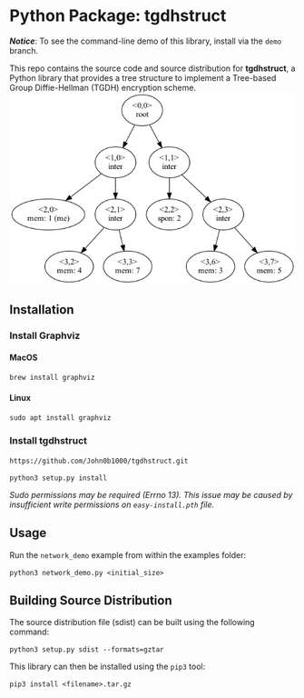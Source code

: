 # Python Package: tgdhstruct
***Notice***: To see the command-line demo of this library, install via the `demo` branch.

This repo contains the source code and source distribution for **tgdhstruct**, a Python library that provides a tree structure to implement a Tree-based Group Diffie-Hellman (TGDH) encryption scheme.
![Tree Image](docs/assets/tree_export.png)
## Installation
### Install Graphviz
#### MacOS
```
brew install graphviz
```
#### Linux
```
sudo apt install graphviz
```
### Install tgdhstruct
```
https://github.com/John0b1000/tgdhstruct.git
```
```
python3 setup.py install
```
*Sudo permissions may be required (Errno 13). This issue may be caused by insufficient write permissions on `easy-install.pth` file.*
## Usage
Run the `network_demo` example from within the examples folder:
```
python3 network_demo.py <initial_size>
```
## Building Source Distribution
The source distribution file (sdist) can be built using the following command:
```
python3 setup.py sdist --formats=gztar
```
This library can then be installed using the `pip3` tool:
```
pip3 install <filename>.tar.gz
```
